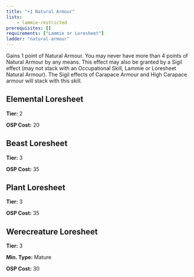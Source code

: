 ```yaml
---
title: "+1 Natural Armour"
lists:
    - lammie-restricted
prerequisites: []
requirements: ["Lammie or Loresheet"]
ladder: "natural-armour"
---
```

Gains 1 point of Natural Armour. You may never have more than 4 points of Natural Armour by any means. This effect may also be granted by a Sigil effect (may not stack with an Occupational Skill, Lammie or Loresheet Natural Armour). The Sigil effects of Carapace Armour and High Carapace armour will stack with this skill.


## Elemental Loresheet

**Tier:** 2

**OSP Cost:** 20


## Beast Loresheet

**Tier:** 3

**OSP Cost:** 35


## Plant Loresheet

**Tier:** 3

**OSP Cost:** 35


## Werecreature Loresheet

**Tier:** 3

**Min. Type:** Mature

**OSP Cost:** 30
